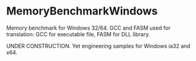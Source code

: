# MemoryBenchmarkWindows

Memory benchmark for Windows 32/64.
GCC and FASM used for translation:
GCC for executable file, FASM for DLL library.

UNDER CONSTRUCTION.
Yet engineering samples for Windows ia32 and x64.



